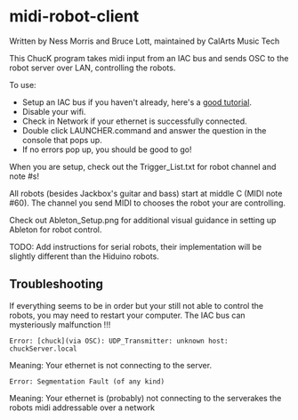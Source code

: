 midi-robot-client
============
Written by Ness Morris and Bruce Lott, maintained by CalArts Music Tech

This ChucK program takes midi input from an IAC bus and sends OSC to the robot server over LAN, controlling the robots.

To use:
- Setup an IAC bus if you haven't already, here's a [good tutorial](http://bit.ly/M3fRKY).
- Disable your wifi.
- Check in Network if your ethernet is successfully connected.
- Double click LAUNCHER.command and answer the question in the console that pops up.
- If no errors pop up, you should be good to go!  

When you are setup, check out the Trigger_List.txt for robot channel and note #s!

All robots (besides Jackbox's guitar and bass) start at middle C (MIDI note #60).
The channel you send MIDI to chooses the robot your are controlling. 

Check out Ableton_Setup.png for additional visual guidance in setting up Ableton for robot control.

TODO: Add instructions for serial robots, their implementation will be slightly different than the Hiduino robots.

Troubleshooting
---------------
If everything seems to be in order but your still not able to control the robots, you may need to restart your computer. The IAC bus can mysteriously malfunction !!!

    Error: [chuck](via OSC): UDP_Transmitter: unknown host: chuckServer.local

Meaning: Your ethernet is not connecting to the server. 

    Error: Segmentation Fault (of any kind)

Meaning: Your ethernet is (probably) not connecting to the serverakes the robots midi addressable over a network
